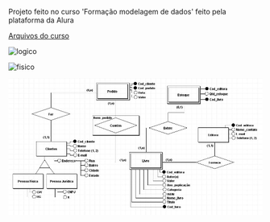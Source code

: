 Projeto feito no  curso 'Formação modelagem de dados' feito pela plataforma da Alura

[Arquivos do curso](https://github.com/paulo-emilio/Foramacao-Modelagem-de-Dados-Alura)

![logico](Modelo%20L%C3%B3gico%20-%20Clube%20do%20Livro.jpeg)

![fisico](Modelo%20F%C3%ADsico%20-%20Clube%20do%20Livro.jpeg)

![conceitual](Modelo%20Conceitual%20-%20Clube%20do%20Livro.jpg)
